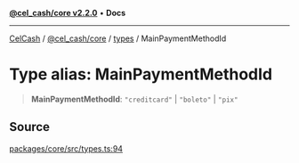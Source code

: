 [**@cel_cash/core v2.2.0**](../../README.md) • **Docs**

***

[CelCash](../../../../packages.md) / [@cel\_cash/core](../../README.md) / [types](../README.md) / MainPaymentMethodId

# Type alias: MainPaymentMethodId

> **MainPaymentMethodId**: `"creditcard"` \| `"boleto"` \| `"pix"`

## Source

[packages/core/src/types.ts:94](https://github.com/Pyxlab/celcash/blob/9e2eeefc75067a4b86d18d5bb144eb4446f097c2/packages/core/src/types.ts#L94)
